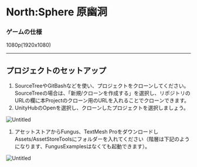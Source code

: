 # North:Sphere 原幽洞

### ゲームの仕様

1080p(1920x1080)

---

## プロジェクトのセットアップ

1. SourceTreeやGitBashなどを使い、プロジェクトをクローンしてください。SourceTreeの場合は、「新規/クローンを作成する」を選択し、リポジトリのURLの欄に本Projectのクローン用のURLを入れることでクローンできます。
2. UnityHubのOpenを選択し、クローンしたプロジェクトを選択しましょう。

![Untitled](https://prod-files-secure.s3.us-west-2.amazonaws.com/ad29c87c-ef22-402a-8361-ee11580ff8e5/9e1b20ee-58a7-4004-b46b-7c572dbcf42c/Untitled.png)

1. アセットストアからFungus、TextMesh ProをダウンロードしAssets/AssetStoreToolsにフォルダーを入れてください（階層は下記のようになります、FungusExamplesはなくても起動できます）。

![Untitled](https://prod-files-secure.s3.us-west-2.amazonaws.com/ad29c87c-ef22-402a-8361-ee11580ff8e5/3497b634-f545-4752-8a7f-d72042b37ee3/Untitled.png)